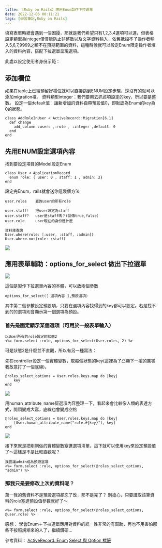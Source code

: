 ```yaml
---
title: 【Ruby on Rails】應用Enum製作下拉選單
date: 2022-12-05 00:11:21
tags: [學習筆記,Ruby on Rails]
---
```


填寫表單時總會遇到一個困擾，那就是我們希望只有1,2,3,4選項可以選，但表格設定類型為integer僅僅能防止非整數以及文字資料輸入，依舊抵擋不了操作者輸入5,6,7,9999之類不在預期範圍的資料，這種時候就可以設定Enum限定操作者填入的資料內容，搭配下拉選單呈現選項。

此處以設定使用者身份示範：
## 添加欄位
如果在table上已經預留好欄位就可以直接跳到ENUM設定步驟，還沒有的就可以添加migration檔。
資料類型integer：我們要用去抓該項設定的key，所以要是整數。
設定一個default值：讓新增加的資料自帶預設值0，即默認為Enum的key為0的狀態。
```
class AddRoleInUser < ActiveRecord::Migration[6.1]
  def change
    add_column :users ,:role , :integer ,default: 0
  end
end
```

## 先用ENUM設定選項內容
找到要設定項目的Model設定Enum
```
class User < ApplicationRecord
  enum role: { user: 0 , staff: 1 , admin: 2}
end
```
設定完Enum，rails就會送你這幾個方法
```
user.roles    查詢user的所有role

user.staff!   把user設定為staff
user.staff?   user是staff嗎？(回傳true,false)
user.role     user現在的身份是什麼

資料庫查詢
User.where(role: [:user, :staff, :admin])  
User.where.not(role: :staff)
```
![](https://i.imgur.com/5voZXPy.png)



## 應用表單輔助：options_for_select 做出下拉選單
![](https://i.imgur.com/Gk4y8u1.png)

這個是製作下拉選單內容的本體，可以放兩個參數
```
options_for_select([ 選項內容 ],預設選項)
```
其中第二個參數設定預設項，只要在選項內容找得到的key都可以設定，若是找不到的的選項則會顯示第一個選項為預設。

### 首先是固定顯示某個選項（可用於一般表單輸入）
```
以User所有的role設定的狀態2
<%= form.select :role, options_for_select(User.roles, 2) %>
```
可是狀態2是什麼並不直觀，所以有另一種寫法：

先在controller設定一個實體變數，取每個狀態的key(這裡為了凸顯下一招的厲害我故意打了一個底線)，
```
@roles_select_options = User.roles.keys.map do |key|
    key
end
```
![](https://i.imgur.com/x1M2hac.png)

用human_attribute_name幫選項內容整理一下，看起來會比較像人類的表達方式，開頭變成大寫，底線也會變成空格
```
@roles_select_options = User.roles.keys.map do |key|
    [User.human_attribute_name("role.#{key}"), key]
end
```
![](https://i.imgur.com/qhZrdXu.png)

接下來就是把剛剛做的實體變數塞進選項清單，這下就可以使用key來設定預設值了～這樣是不是比較直觀呢？
```
我要讓admin成為預設選項
<%= form.select :role, options_for_select(@roles_select_options, "admin") %>
```
### 那我只是要修改上次的資料呢？
萬一我的舊資料不是預設選項卻忘了改，那不是完了？
別擔心，只要讀取該筆資料的role塞進預設值參數就好了～
```
<%= form.select :role, options_for_select(@roles_select_options, @user.role) %>
```

感想：
學會Enum＋下拉選單應用對資料的統一性非常的有幫助，再也不用害怕那些不按照規矩來的人了，繼續鑽研...


參考資料：
[ActiveRecord::Enum](https://api.rubyonrails.org/v5.1/classes/ActiveRecord/Enum.html)
[Select 與 Option 標籤](https://rails.ruby.tw/form_helpers.html#select-%E8%88%87-option-%E6%A8%99%E7%B1%A4)
